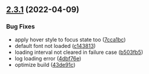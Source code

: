 ## [2.3.1](https://github.com/seleb/Fontsy/compare/v2.3.0...v2.3.1) (2022-04-09)


### Bug Fixes

* apply hover style to focus state too ([7cca1bc](https://github.com/seleb/Fontsy/commit/7cca1bcbbdd0e13973e5c48a3fe306cc82a803e9))
* default font not loaded ([c143813](https://github.com/seleb/Fontsy/commit/c143813fb6c62b587ae9eef98b78f41440d70455))
* loading interval not cleared in failure case ([b503fb5](https://github.com/seleb/Fontsy/commit/b503fb548b5a5d686895cc376023798752acacfa))
* log loading error ([4dbf76e](https://github.com/seleb/Fontsy/commit/4dbf76e6a72e7a6b7389baa60193c2eb4357be1d))
* optimize build ([43de91c](https://github.com/seleb/Fontsy/commit/43de91cc0dc8434e7f861786ddcea334a8fa441c))
